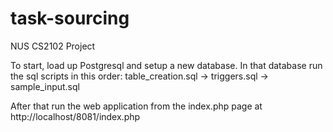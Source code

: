 # task-sourcing
NUS CS2102 Project

To start, load up Postgresql and setup a new database.
In that database run the sql scripts in this order: table_creation.sql -> triggers.sql -> sample_input.sql

After that run the web application from the index.php page at http://localhost/8081/index.php

